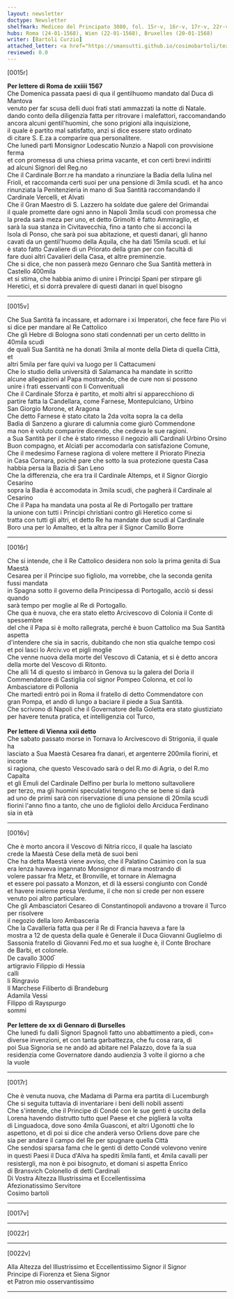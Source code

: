 ```yaml
---
layout: newsletter
doctype: Newsletter
shelfmark: Mediceo del Principato 3080, fol. 15r-v, 16r-v, 17r-v, 22r-v
hubs: Roma (24-01-1568), Wien (22-01-1568), Bruxelles (20-01-1568)
writer: [Bartoli Curzio]
attached_letter: <a href="https://smansutti.github.io/cosimobartoli/texts/2978_131/">2978_131</a>
reviewed: 0.0
---
```


[0015r]  
  
  
<strong>Per lettere di Roma de xxiiii 1567</strong>  
Che Domenica passata paesi di qua il gentilhuomo mandato dal Duca di Mantova  
venuto per far scusa delli duoi frati stati ammazzati la notte di Natale.  
dando conto della diligenzia fatta per ritrovare i malefattori, raccomandando  
ancora alcuni gentil'huomini, che sono prigioni alla inquisizione,  
il quale è partito mal satisfatto, anzi si dice essere stato ordinato  
di citare S. E.za a comparire qua personalitere.  
Che lunedì partì Monsignor Lodescatio Nunzio a Napoli con provvisione ferma  
et con promessa di una chiesa prima vacante, et con certi brevi indiritti  
ad alcuni Signori del Reg.no  
Che il Cardinale Borr.re ha mandato a rinunziare la Badia della Iulina nel  
Frioli, et raccomanda certi suoi per una pensione di 3mila scudi. et ha anco  
rinunziata la Penitenzieria in mano di Sua Santità raccomandando il  
Cardinale Vercelli, et Alvati  
Che il Gran Maestro di S. Lazzero ha soldate due galere del Grimandai  
il quale promette dare ogni anno in Napoli 3mila scudi con promessa che  
la preda sarà meza per uno, et detto Grimolti è fatto Ammiraglio, et  
sarà la sua stanza in Civitavecchia, fino a tanto che si acconci la  
Isola di Ponso, che sarà poi sua abitazione, et questi danari, gli hanno  
cavati da un gentil'huomo della Aquila, che ha dati 15mila scudi. et lui  
è stato fatto Cavaliere di un Priorato della gran per con facultà di  
fare duoi altri Cavalieri della Casa, et altre preminenzie.  
Che si dice, che non passerà mezo Gennaro che Sua Santità metterà in Castello 400mila  
et si stima, che habbia animo di unire i Principi Spani per stirpare gli  
Heretici, et si dorrà prevalere di questi danari in quel bisogno  
  
---  

[0015v]  
  
  
Che Sua Santità fa incassare, et adornare i xi Imperatori, che fece fare Pio vi  
si dice per mandare al Re Cattolico  
Che gli Hebre di Bologna sono stati condennati per un certo delitto in 40mila scudi  
de quali Sua Santità ne ha donati 3mila al monte della Dieta di quella Città, et  
altri 5mila per fare quivi va luogo per li Cattacumeni  
Che lo studio della università di Salamanca ha mandate in scritto  
alcune allegazioni al Papa mostrando, che de cure non si possono  
unire i frati esservanti con li Convenituali  
Che il Cardinale Sforza è partito, et molti altri si apparecchiono di  
partire fatta la Candellara, come Farnese, Montepulciano, Urbino  
San Giorgio Morone, et Aragona  
Che detto Farnese è stato citato la 2da volta sopra la ca della  
Badia di Sanzeno a giurare di calumnia come giurò Commendone  
ma non è voluto comparire dicendo, che cedeva le sue ragioni.  
a Sua Santità per il che è stato rimesso il negozio alli Cardinali Urbino Orsino  
Buon compagno, et Alciati per accomodarla con satisfazione Comune,  
Che il medesimo Farnese ragiona di volere mettere il Priorato Pinezia  
in Casa Cornara, poiché pare che sotto la sua protezione questa Casa  
habbia persa la Bazia di San Leno  
Che la differenzia, che era tra il Cardinale Altemps, et il Signor Giorgio Cesarino  
sopra la Badia è accomodata in 3mila scudi, che pagherà il Cardinale al Cesarino  
Che il Papa ha mandata una posta al Re di Portogallo per trattare  
la unione con tutti i Principi christiani contro gli Heretico come si  
tratta con tutti gli altri, et detto Re ha mandate due scudi al Cardinale  
Boro una per lo Amalteo, et la altra per il Signor Camillo Borre  
  
---  

[0016r]  
  
  
Che si intende, che il Re Cattolico desidera non solo la prima genita di Sua Maestà  
Cesarea per il Principe suo figliolo, ma vorrebbe, che la seconda genita fussi mandata  
in Spagna sotto il governo della Principessa di Portogallo, acciò si dessi quando  
sarà tempo per moglie al Re di Portogallo.  
Che qua è nuova, che era stato eletto Arcivescovo di Colonia il Conte di spessembre  
del che il Papa si è molto rallegrata, perché è buon Cattolico ma Sua Santità aspetta  
d'intendere che sia in sacris, dubitando che non stia qualche tempo così  
et poi lasci lo Arciv.vo et pigli moglie  
Che venne nuova della morte del Vescovo di Catania, et si è detto ancora  
della morte del Vescovo di Ritonto.  
Che alli 14 di questo si imbarcò in Genova su la galera del Doria il  
Commendatore di Castiglia col signor Pompeo Colonna, et col lo Ambasciatore di Pollonia  
Che martedi entrò poi in Roma il fratello di detto Commendatore con  
gran Pompa, et andò di lungo a baciare il piede a Sua Santità.  
Che scrivono di Napoli che il Governatore della Goletta era stato giustiziato  
per havere tenuta pratica, et intelligenzia col Turco,  
<br/><strong>Per lettere di Vienna xxii detto</strong>  
Che sabato passato morse in Tornava lo Arcivescovo di Strigonia, il quale ha  
lasciato a Sua Maestà Cesarea fra danari, et argenterre 200mila fiorini, et incorte  
si ragiona, che questo Vescovado sarà o del R.mo di Agria, o del R.mo Capalta  
et gli Emuli del Cardinale Delfino per burla lo mettono sultavoliere  
per terzo, ma gli huomini speculativi tengono che se bene si darà  
ad uno de primi sarà con riservazione di una pensione di 20mila scudi  
fiorini l'anno fino a tanto, che uno de figlioloi dello Arciduca Ferdinano  
sia in età  
  
---  

[0016v]  
  
  
Che è morto ancora il Vescovo di Nitria ricco, il quale ha lasciato  
crede la Maestà Cese della metà de suoi beni  
Che ha detta Maestà viene avviso, che il Palatino Casimiro con la sua  
era lenza haveva ingannato Monsignor di mara mostrando di  
volere passar fra Metz, et Bronville, et tornare in Alemagna  
et essere poi passato a Monzon, et di là essersi congiunto con Condé  
et havere insieme presa Verdume, il che non si crede per non essere  
venuto poi altro particulare.  
Che gli Ambasciatori Cesareo di Constantinopoli andavono a trovare il Turco per risolvere  
il negozio della loro Ambasceria  
Che la Cavalleria fatta qua per il Re di Francia haveva a fare la  
mostra a 12 de questa della quale è Generale il Duca Giovanni Guglielmo di  
Sassonia fratello di Giovanni Fed.mo et sua luoghe è, il Conte Brochare  
de Barbi, et colonele.  
De cavallo 3000̅  
artigravio Filippio di Hessia  
calli  
li Ringravio  
Il Marchese Filiberto di Brandeburg  
Adamila Vessi  
Filippo di Rayspurgo  
sommi  
<br/><strong>Per lettere de xx di Gennaro di Burselles</strong>  
Che lunedì fu dalli Signori Spagnoli fatto uno abbattimento a piedi, con=  
diverse invenzioni, et con tanta garbattezza, che fu cosa rara, di  
poi Sua Signoria se ne andò ad abitare nel Palazzo, dove fa la sua  
residenzia come Governatore dando audienzia 3 volte il giorno a che  
la vuole  
  
---  

[0017r]  
  
  
Che è venuta nuova, che Madama di Parma era partita di Lucemburgh  
Che si seguita tuttavia di inventariare i beni delli nobili assenti  
Che s'intende, che il Principe di Condé con le sue genti è uscita della  
Lorena havendo distrutto tutto quel Paese et che piglierà la volta  
di Linguadoca, dove sono 4mila Guasconi, et altri Ugonotti che lo  
aspettono, et di poi si dice che anderà verso Orliens dove pare che  
sia per andare il campo del Re per spugnare quella Città  
Che sendosi sparsa fama che le genti di detto Condé volevono venire  
in questi Paesi il Duca d'Alva ha spediti x̅mila fanti, et 4mila cavalli per  
resistergli, ma non è poi bisognuto, et domani si aspetta Enrico  
di Bransvich Colonello di detti Cardinali  
Di Vostra Altezza Illustrissima et Eccellentissima  
Afezionatissimo Servitore  
Cosimo bartoli  
  
---  

[0017v]  
  
  
  
---  

[0022r]  
  
  
  
---  

[0022v]  
  
  
Alla Altezza del Illustrissimo et Eccellentissimo Signor il Signor  
Principe di Fiorenza et Siena Signor  
et Patron mio osservantissimo  
  
---  

